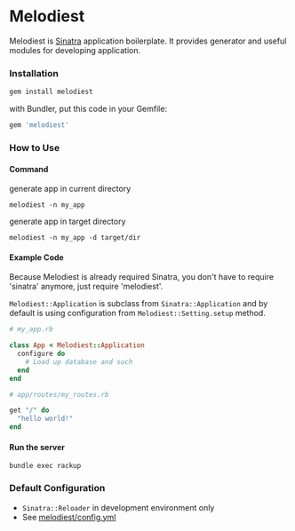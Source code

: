 # Melodiest

Melodiest is [Sinatra](http://www.sinatrarb.com/) application boilerplate. It provides generator and useful modules for developing application.

### Installation


```ruby
gem install melodiest
```

with Bundler, put this code in your Gemfile:

```ruby
gem 'melodiest'
```

### How to Use
#### Command
generate app in current directory
```
melodiest -n my_app
```
generate app in target directory
```
melodiest -n my_app -d target/dir
```

#### Example Code
Because Melodiest is already required Sinatra, you don't have to require 'sinatra' anymore, just require 'melodiest'.

`Melodiest::Application` is subclass from `Sinatra::Application` and by default is using configuration from `Melodiest::Setting.setup` method.


```ruby
# my_app.rb

class App < Melodiest::Application
  configure do
    # Load up database and such
  end
end

# app/routes/my_routes.rb

get "/" do
  "hello world!"
end

```
#### Run the server
```
bundle exec rackup
```


### Default Configuration

  * `Sinatra::Reloader` in development environment only
  * See [melodiest/config.yml](https://github.com/kuntoaji/melodiest/blob/master/lib/melodiest/config.yml)

